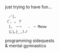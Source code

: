 just trying to have fun...

```
　／|、
（ﾟ､ ｡ ７　
　|、 ~ヽ　 .　~ Meow
　じし|_,)ノ
```

programming sidequests <br/>
& mental gymnastics
<!--
**lmnzx/lmnzx** is a ✨ _special_ ✨ repository because its `README.md` (this file) appears on your GitHub profile.

Here are some ideas to get you started:

- 🔭 I’m currently working on ...
- 🌱 I’m currently learning ...
- 👯 I’m looking to collaborate on ...
- 🤔 I’m looking for help with ...
- 💬 Ask me about ...
- 📫 How to reach me: ...
- 😄 Pronouns: ...
- ⚡ Fun fact: ...
-->
